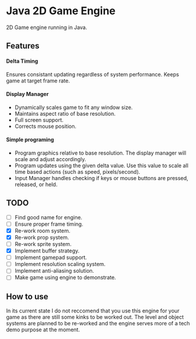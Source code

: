 # Java 2D Game Engine
2D Game engine running in Java. 

## Features
#### Delta Timing
Ensures consistant updating regardless of system performance. Keeps game at target frame rate.
#### Display Manager
- Dynamically scales game to fit any window size.
- Maintains aspect ratio of base resolution.
- Full screen support.
- Corrects mouse position.
#### Simple programing
- Program graphics relative to base resolution. The display manager will scale and adjust accordingly.
- Program updates using the given delta value. Use this value to scale all time based actions (such as speed, pixels/second).
- Input Manager handles checking if keys or mouse buttons are pressed, released, or held.

## TODO
- [ ] Find good name for engine.
- [ ] Ensure proper frame timing.
- [X] Re-work room system.
- [X] Re-work prop system.
- [ ] Re-work sprite system.
- [X] Implement buffer strategy.
- [ ] Implement gamepad support.
- [ ] Implement resolution scaling system.
- [ ] Implement anti-aliasing solution.
- [ ] Make game using engine to demonstrate.

## How to use
In its current state I do not reccomend that you use this engine for your game as there are still some kinks to be worked out. The level and object systems are planned to be re-worked and the engine serves more of a tech demo purpose at the moment.
